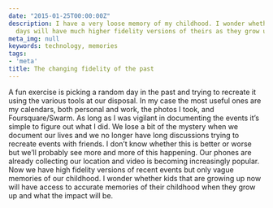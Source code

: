 ```yaml
---
date: "2015-01-25T00:00:00Z"
description: I have a very loose memory of my childhood. I wonder whether kids these
  days will have much higher fidelity versions of theirs as they grow up.
meta_img: null
keywords: technology, memories
tags:
- 'meta'
title: The changing fidelity of the past
---
```


A fun exercise is picking a random day in the past and trying to recreate it using the various tools at our disposal. In my case the most useful ones are my calendars, both personal and work, the photos I took, and Foursquare/Swarm. As long as I was vigilant in documenting the events it’s simple to figure out what I did. We lose a bit of the mystery when we document our lives and we no longer have long discussions trying to recreate events with friends. I don’t know whether this is better or worse but we’ll probably see more and more of this happening. Our phones are already collecting our location and video is becoming increasingly popular. Now we have high fidelity versions of recent events but only vague memories of our childhood. I wonder whether kids that are growing up now will have access to accurate memories of their childhood when they grow up and what the impact will be.